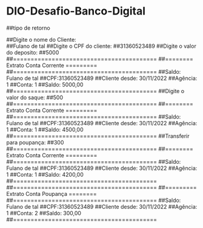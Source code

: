 # DIO-Desafio-Banco-Digital

##tipo de retorno

##Digite o nome do Cliente:  
##Fulano de tal
##Digite o CPF do cliente: 
##31360523489
##Digite o valor do deposito: 
##5000
##=========================================
##======== Extrato Conta Corrente =========
##=========================================
##Saldo: Fulano de tal
##CPF:31360523489
##Cliente desde: 30/11/2022
##Agência: 1
##Conta: 1
##Saldo: 5000,00
##=========================================
##Digite o valor do saque: 
##500
##=========================================
##======== Extrato Conta Corrente =========
##=========================================
##Saldo: Fulano de tal
##CPF:31360523489
##Cliente desde: 30/11/2022
##Agência: 1
##Conta: 1
##Saldo: 4500,00
##=========================================
##Transferir para poupança: 
##300
##=========================================
##======== Extrato Conta Corrente =========
##=========================================
##Saldo: Fulano de tal
##CPF:31360523489
##Cliente desde: 30/11/2022
##Agência: 1
##Conta: 1
##Saldo: 4200,00
##=========================================
##=========================================
##========= Extrato Conta Poupança ========
##=========================================
##Saldo: Fulano de tal
##CPF:31360523489
##Cliente desde: 30/11/2022
##Agência: 1
##Conta: 2
##Saldo: 300,00
##=========================================
